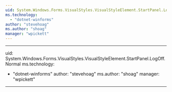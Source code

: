```yaml
---
uid: System.Windows.Forms.VisualStyles.VisualStyleElement.StartPanel.LogOff
ms.technology: 
  - "dotnet-winforms"
author: "stevehoag"
ms.author: "shoag"
manager: "wpickett"
---
```


---
uid: System.Windows.Forms.VisualStyles.VisualStyleElement.StartPanel.LogOff.Normal
ms.technology: 
  - "dotnet-winforms"
author: "stevehoag"
ms.author: "shoag"
manager: "wpickett"
---
